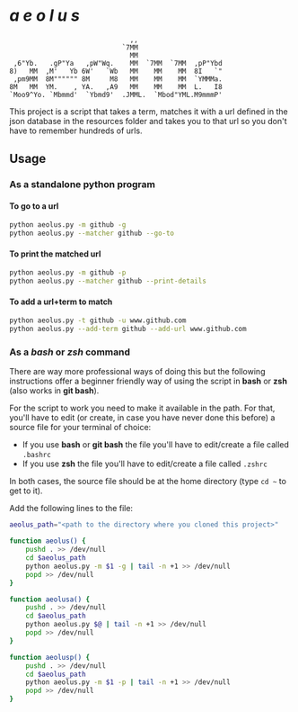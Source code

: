 # ***a e o l u s***

```                                                      
                              ,,                      
                            `7MM                      
                              MM                      
 ,6"Yb.   .gP"Ya   ,pW"Wq.    MM  `7MM  `7MM  ,pP"Ybd 
8)   MM  ,M'   Yb 6W'   `Wb   MM    MM    MM  8I   `" 
 ,pm9MM  8M"""""" 8M     M8   MM    MM    MM  `YMMMa. 
8M   MM  YM.    , YA.   ,A9   MM    MM    MM  L.   I8 
`Moo9^Yo. `Mbmmd'  `Ybmd9'  .JMML.  `Mbod"YML.M9mmmP' 
```

This project is a script that takes a term, matches it with a url defined in the json database in the resources folder and takes you to that url so you don't have to remember hundreds of urls.

## Usage

### As a standalone python program

#### To go to a url

```bash
python aeolus.py -m github -g
python aeolus.py --matcher github --go-to
```

#### To print the matched url

```bash
python aeolus.py -m github -p
python aeolus.py --matcher github --print-details
```

#### To add a url+term to match

```bash
python aeolus.py -t github -u www.github.com
python aeolus.py --add-term github --add-url www.github.com
```

### As a *bash* or *zsh* command

There are way more professional ways of doing this but the following instructions offer a beginner friendly way of using the script in **bash** or **zsh** (also works in **git bash**). 

For the script to work you need to make it available in the path. For that, you'll have to edit (or create, in case you have never done this before) a source file for your terminal of choice:

- If you use **bash** or **git bash** the file you'll have to edit/create a file called `.bashrc`
- If you use **zsh** the file you'll have to edit/create a file called `.zshrc`

In both cases, the source file should be at the home directory (type `cd ~` to get to it).

Add the following lines to the file:

```bash
aeolus_path="<path to the directory where you cloned this project>"

function aeolus() {
    pushd . >> /dev/null
    cd $aeolus_path
    python aeolus.py -m $1 -g | tail -n +1 >> /dev/null
    popd >> /dev/null
}

function aeolusa() {
    pushd . >> /dev/null
    cd $aeolus_path
    python aeolus.py $@ | tail -n +1 >> /dev/null
    popd >> /dev/null
}

function aeolusp() {
    pushd . >> /dev/null
    cd $aeolus_path
    python aeolus.py -m $1 -p | tail -n +1 >> /dev/null
    popd >> /dev/null
}
```
